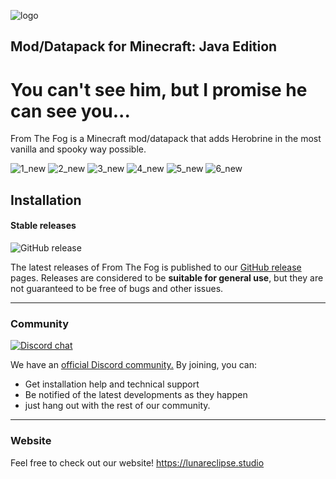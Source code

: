 ![logo](https://user-images.githubusercontent.com/106862027/194214856-bdd29bb7-8e81-44c0-ba6f-3fba6a902a38.png)
## Mod/Datapack for Minecraft: Java Edition

# You can't see him, but I promise he can see you...

From The Fog is a Minecraft mod/datapack that adds Herobrine in the most vanilla and spooky way possible.

![1_new](https://user-images.githubusercontent.com/26262092/200358526-35bb203a-2f79-4944-a958-9c9369222562.png)
![2_new](https://user-images.githubusercontent.com/26262092/200358537-bcac5863-c8a0-44ce-9bcc-e323fe10e969.png)
![3_new](https://user-images.githubusercontent.com/26262092/200358553-6781d017-794d-4a5a-be53-d4068598b9ce.png)
![4_new](https://user-images.githubusercontent.com/26262092/200358561-e73234c8-632f-4c2b-9056-b850cdcf7438.png)
![5_new](https://user-images.githubusercontent.com/26262092/200358574-802f0b2b-34a0-4baa-9acf-18edf2e72358.png)
![6_new](https://user-images.githubusercontent.com/26262092/200358582-4e74c2f9-85c4-495b-b6b9-9ce012e4639a.png)


## Installation

#### Stable releases

![GitHub release](https://img.shields.io/github/v/release/LunarEclipseStudios/From-The-Fog)

The latest releases of From The Fog is published to our [GitHub release](https://github.com/LunarEclipseStudios/From-The-Fog/releases) pages. 
Releases are considered to be **suitable for general use**, but they are not guaranteed to be free of bugs and other issues.

---

### Community
[![Discord chat](https://img.shields.io/badge/chat%20on-discord-7289DA?logo=discord&logoColor=white)](https://discord.gg/RmMtqxJJgH)

We have an [official Discord community.](https://discord.gg/RmMtqxJJgH) By joining, you can:
- Get installation help and technical support
- Be notified of the latest developments as they happen
- just hang out with the rest of our community.

---

### Website
Feel free to check out our website!
https://lunareclipse.studio

